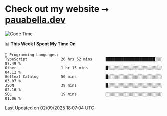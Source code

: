 # Check out my website ⭢ [pauabella.dev](https://pauabella.dev)

<!--START_SECTION:waka-->
![Code Time](http://img.shields.io/badge/Code%20Time-4%2C743%20hrs%2049%20mins-blue)

📊 **This Week I Spent My Time On** 

```text
💬 Programming Languages: 
TypeScript               26 hrs 52 mins      ██████████████████████░░░   87.49 % 
Other                    1 hr 15 mins        █░░░░░░░░░░░░░░░░░░░░░░░░   04.12 % 
Gettext Catalog          56 mins             █░░░░░░░░░░░░░░░░░░░░░░░░   03.07 % 
JSON                     39 mins             █░░░░░░░░░░░░░░░░░░░░░░░░   02.16 % 
SQL                      19 mins             ░░░░░░░░░░░░░░░░░░░░░░░░░   01.06 % 
```


 Last Updated on 02/09/2025 18:07:04 UTC
<!--END_SECTION:waka-->
